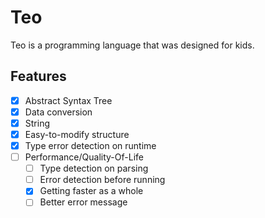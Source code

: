 # Teo
Teo is a programming language that was designed for kids.

## Features
- [x] Abstract Syntax Tree
- [x] Data conversion
- [x] String
- [x] Easy-to-modify structure
- [x] Type error detection on runtime
- [ ] Performance/Quality-Of-Life
    - [ ] Type detection on parsing
    - [ ] Error detection before running
    - [x] Getting faster as a whole
    - [ ] Better error message
